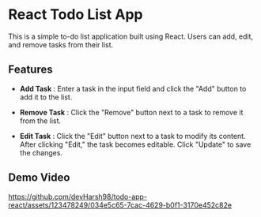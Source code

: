 # React Todo List App

This is a simple to-do list application built using React. Users can add, edit, and remove tasks from their list.
## Features

- **Add Task** : Enter a task in the input field and click the "Add" button to add it to the list.

- **Remove Task** : Click the "Remove" button next to a task to remove it from the list.

- **Edit Task** : Click the "Edit" button next to a task to modify its content. After clicking "Edit," the task becomes editable. Click "Update" to save the changes.


## Demo Video
https://github.com/devHarsh98/todo-app-react/assets/123478249/034e5c65-7cac-4629-b0f1-3170e452c82e
